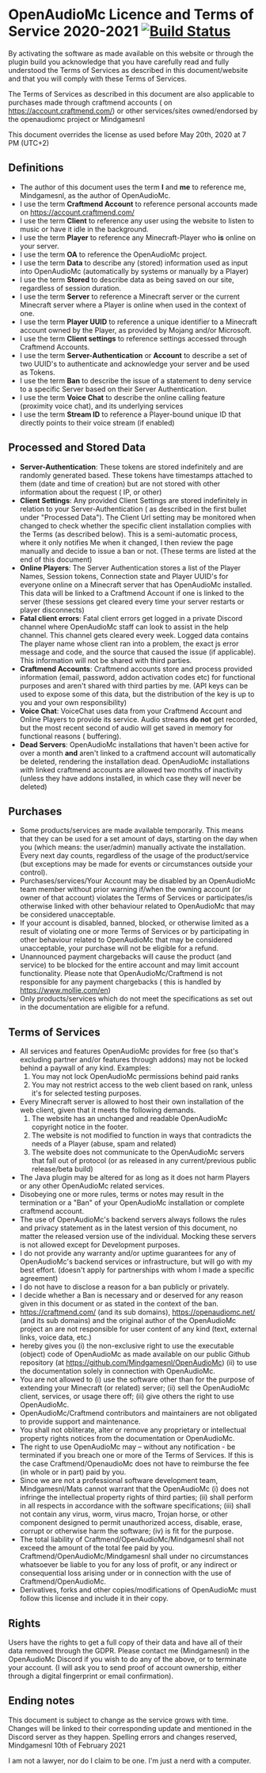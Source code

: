 # OpenAudioMc Licence and Terms of Service 2020-2021 [![Build Status](https://travis-ci.org/Mindgamesnl/OpenAudioMc.svg?branch=master)](https://travis-ci.org/Mindgamesnl/OpenAudioMc)

By activating the software as made available on this website or through the plugin build you acknowledge that you have
carefully read and fully understood the Terms of Services as described in this document/website and that you will comply
with these Terms of Services.

The Terms of Services as described in this document are also applicable to purchases made through craftmend accounts (
on https://account.craftmend.com/) or other services/sites owned/endorsed by the openaudiomc project or Mindgamesnl

This document overrides the license as used before May 20th, 2020 at 7 PM (UTC+2)

## Definitions

- The author of this document uses the term **I** and **me** to reference me, Mindgamesnl, as the author of OpenAudioMc.
- I use the term **Craftmend Account** to reference personal accounts made on https://account.craftmend.com/
- I use the term **Client** to reference any user using the website to listen to music or have it idle in the
  background.
- I use the term **Player** to reference any Minecraft-Player who **is** online on your server.
- I use the term **OA** to reference the OpenAudioMc project.
- I use the term **Data** to describe any (stored) information used as input into OpenAudioMc (automatically by systems
  or manually by a Player)
- I use the term **Stored** to describe data as being saved on our site, regardless of session duration.
- I use the term **Server** to reference a Minecraft server or the current Minecraft server where a Player is online
  when used in the context of one.
- I use the term **Player UUID** to reference a unique identifier to a Minecraft account owned by the Player, as
  provided by Mojang and/or Microsoft.
- I use the term **Client settings** to reference settings accessed through Craftmend Accounts.
- I use the term **Server-Authentication** or **Account** to describe a set of two UUID's to authenticate and
  acknowledge your server and be used as Tokens.
- I use the term **Ban** to describe the issue of a statement to deny service to a specific Server based on their Server
  Authentication.
- I use the term **Voice Chat** to describe the online calling feature (proximity voice chat), and its underlying
  services
- I use the term **Stream ID** to reference a Player-bound unique ID that directly points to their voice stream (if
  enabled)

## Processed and Stored Data

- **Server-Authentication**: These tokens are stored indefinitely and are randomly generated based. These tokens have
  timestamps attached to them (date and time of creation) but are not stored with other information about the request (
  IP, or other)
- **Client Settings**: Any provided Client Settings are stored indefinitely in relation to your Server-Authentication (
  as described in the first bullet under "Processed Data"). The Client Url setting may be monitored when changed to
  check whether the specific client installation complies with the Terms (as described below). This is a semi-automatic
  process, where it only notifies Me when it changed, I then review the page manually and decide to issue a ban or
  not. (These terms are listed at the end of this document)
- **Online Players**: The Server Authentication stores a list of the Player Names, Session tokens, Connection state and
  Player UUID's for everyone online on a Minecraft server that has OpenAudioMc installed. This data will be linked to a
  Craftmend Account if one is linked to the server (these sessions get cleared every time your server restarts or player
  disconnects)
- **Fatal client errors**: Fatal client errors get logged in a private Discord channel where OpenAudioMc staff can look
  to assist in the help channel. This channel gets cleared every week. Logged data contains The player name whose client
  ran into a problem, the exact js error message and code, and the source that caused the issue (if applicable). This
  information will not be shared with third parties.
- **Craftmend Accounts**: Craftmend accounts store and process provided information (email, password, addon activation
  codes etc) for functional purposes and aren't shared with third parties by me. (API keys can be used to expose some of
  this data, but the distribution of the key is up to you and your own responsibility)
- **Voice Chat**: VoiceChat uses data from your Craftmend Account and Online Players to provide its service. Audio
  streams **do not** get recorded, but the most recent second of audio will get saved in memory for functional reasons (
  buffering).
- **Dead Servers**: OpenAudioMc installations that haven't been active for over a month **and** aren't linked to a
  craftmend account will automatically be deleted, rendering the installation dead. OpenAudioMc installations *with*
  linked craftmend accounts are allowed two months of inactivity (unless they have addons installed, in which case they
  will never be deleted)

## Purchases

- Some products/services are made available temporarily. This means that they can be used for a set amount of days,
  starting on the day when you (which means: the user/admin) manually activate the installation. Every next day counts,
  regardless of the usage of the product/service (but exceptions may be made for events or circumstances outside your
  control).
- Purchases/services/Your Account may be disabled by an OpenAudioMc team member without prior warning if/when the owning
  account (or owner of that account) violates the Terms of Services or participates/is otherwise linked with other
  behaviour related to OpenAudioMc that may be considered unacceptable.
- If your account is disabled, banned, blocked, or otherwise limited as a result of violating one or more Terms of
  Services or by participating in other behaviour related to OpenAudioMc that may be considered unacceptable, your
  purchase will not be eligible for a refund.
- Unannounced payment chargebacks will cause the product (and service) to be blocked for the entire account and may
  limit account functionality. Please note that OpenAudioMc/Craftmend is not responsible for any payment chargebacks (
  this is handled by https://www.mollie.com/en)
- Only products/services which do not meet the specifications as set out in the documentation are eligible for a refund.

## Terms of Services

- All services and features OpenAudioMc provides for free (so that's excluding partner and/or features through addons)
  may not be locked behind a paywall of any kind. Examples:
    1. You may not lock OpenAudioMc permissions behind paid ranks
    2. You may not restrict access to the web client based on rank, unless it's for selected testing purposes.
- Every Minecraft server is allowed to host their own installation of the web client, given that it meets the following
  demands.
    1. The website has an unchanged and readable OpenAudioMc copyright notice in the footer.
    2. The website is not modified to function in ways that contradicts the needs of a Player (abuse, spam and related)
    3. The website does not communicate to the OpenAudioMc servers that fall out of protocol (or as released in any
       current/previous public release/beta build)
- The Java plugin may be altered for as long as it does not harm Players or any other OpenAudioMc related services.
- Disobeying one or more rules, terms or notes may result in the termination or a "Ban" of your OpenAudioMc installation
  or complete craftmend account.
- The use of OpenAudioMc's backend servers always follows the rules and privacy statement as in the latest version of
  this document, no matter the released version use of the individual. Mocking these servers is not allowed except for
  Development purposes.
- I do not provide any warranty and/or uptime guarantees for any of OpenAudioMc's backend services or infrastructure,
  but will go with my best effort. (doesn't apply for partnerships with whom I made a specific agreement)
- I do not have to disclose a reason for a ban publicly or privately.
- I decide whether a Ban is necessary and or deserved for any reason given in this document or as stated in the context
  of the ban.
- https://craftmend.com/ (and its sub domains), https://openaudiomc.net/ (and its sub domains) and the original author
  of the OpenAudioMc project an are not responsible for user content of any kind (text, external links, voice data,
  etc.)
- hereby gives you (i) the non-exclusive right to use the executable (object) code of OpenAudioMc as made available on
  our public Github repository (at https://github.com/Mindgamesnl/OpenAudioMc) (ii) to use the documentation solely in
  connection with OpenAudioMc.
- You are not allowed to (i) use the software
  other than for the purpose of extending your Minecraft (or related) server; (ii) sell the OpenAudioMc client, services, or usage there off; (ii)
  give others the right to use OpenAudioMc.
- OpenAudioMc/Craftmend contributors and maintainers are not obligated to provide support and maintenance.
- You shall not obliterate, alter or remove any proprietary or intellectual property rights notices from the documentation or OpenAudioMc.
- The right to use OpenAudioMc may – without any notification - be terminated if you breach one or more of the Terms of Services. If this is the case Craftmend/OpenaudioMc does not have to reimburse the fee (in whole or in part) paid by you.
- Since we are not a professional software development team, Mindgamesnl/Mats cannot warrant that the OpenAudioMc (i) does not infringe the intellectual property rights of third parties; (ii) shall perform in all respects in accordance with the software specifications; (iii) shall not contain any virus, worm, virus macro, Trojan horse, or other component designed to permit unauthorized access, disable, erase, corrupt or otherwise harm the software; (iv) is fit for the purpose.
- The total liability of Craftmend/OpenAudioMc/Mindgamesnl shall not exceed the amount of the total fee paid by you. Craftmend/OpenAudioMc/Mindgamesnl shall under no circumstances whatsoever be liable to you for any loss of profit, or any indirect or consequential loss arising under or in connection with the use of Craftmend/OpenAudioMc.
- Derivatives, forks and other copies/modifications of OpenAudioMc must follow this license and include it in their copy.


## Rights

Users have the rights to get a full copy of their data and have all of their data removed through the GDPR. Please
contact me (Mindgamesnl) in the OpenAudioMc Discord if you wish to do any of the above, or to terminate your account. (I
will ask you to send proof of account ownership, either through a digital fingerprint or email confirmation).

## Ending notes

This document is subject to change as the service grows with time. Changes will be linked to their corresponding update
and mentioned in the Discord server as they happen. Spelling errors and changes reserved, Mindgamesnl 10th of February
2021

I am not a lawyer, nor do I claim to be one. I'm just a nerd with a computer.
